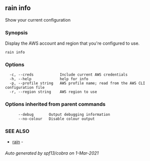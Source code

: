 ## rain info

Show your current configuration

### Synopsis

Display the AWS account and region that you're configured to use.

```
rain info
```

### Options

```
  -c, --creds            Include current AWS credentials
  -h, --help             help for info
  -p, --profile string   AWS profile name; read from the AWS CLI configuration file
  -r, --region string    AWS region to use
```

### Options inherited from parent commands

```
      --debug       Output debugging information
      --no-colour   Disable colour output
```

### SEE ALSO

* [rain](index.md)	 - 

###### Auto generated by spf13/cobra on 1-Mar-2021
